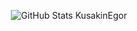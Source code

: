 <p align="center">
  <img src="https://github-readme-stats.vercel.app/api?username=KusakinEgor&show_icons=true&hide_title=false&hide_rank=false&hide_border=false&count_private=true&bg_color=40,1B5E20,66BB6A&title_color=E0FF80&text_color=C8FF66&icon_color=F0FF4D&border_color=3C7E33" alt="GitHub Stats KusakinEgor" />
</p>

